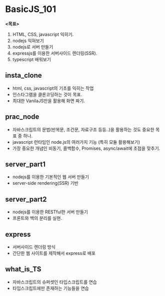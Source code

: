 # BasicJS_101

**<목표>**
1. HTML, CSS, javascript 익히기.
2. nodejs 익혀보기
3. nodejs로 서버 만들기
4. expressjs를 이용한 서버사이드 렌더링(SSR).
5. typescript 배워보기

## insta_clone
* html, css, javascript의 기초를 익히는 작업
* 인스타그램을 클론코딩하는 것이 목표.
* 최대한 VanilaJS만을 활용해 화면 짜기.

## prac_node
* 자바스크립트의 문법(반복문, 조건문, 자료구조 등등..)을 활용하는 것도 중요한 목표 중 하나.
* javascript 런타임인 node.js의 여러가지 기능 (특히 모듈 활용해보기)
* 가장 중요한 개념인 비동기, 콜백함수, Promises, async/await에 초점을 맞추기.

## server_part1
* nodejs를 이용한 기본적인 웹 서버 만들기
* server-side rendering(SSR) 기반

## server_part2
* nodejs를 이용한 RESTful한 서버 만들기
* 프론트와 백의 분리를 실현.

## express
* 서버사이드 렌더링 방식
* 간단한 웹 사이트를 제작해서 express로 배포

## what_is_TS
* 자바스크립트의 슈퍼셋인 타입스크립트를 연습
* 타입스크립트에만 존재하는 기능들을 연습
